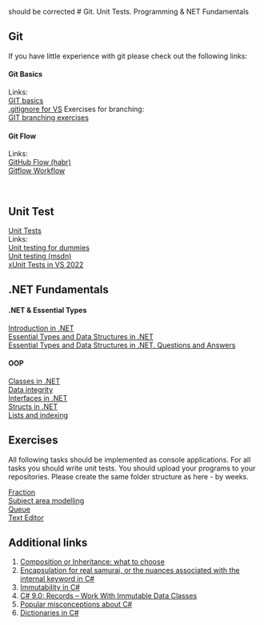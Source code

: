 should be corrected # Git. Unit Tests. Programming & NET Fundamentals

## Git

If you have little experience with git please check out the following links:
#### Git Basics
Links:  
[GIT basics](https://www.freecodecamp.org/news/learn-the-basics-of-git-in-under-10-minutes-da548267cc91/)  
[.gitignore for VS](https://github.com/github/gitignore/blob/main/VisualStudio.gitignore)
Exercises for branching:  
[GIT branching exercises](https://learngitbranching.js.org/)

#### Git Flow
Links:  
[GitHub Flow (habr)](https://habr.com/ru/post/346066/)  
[Gitflow Workflow](https://www.atlassian.com/git/tutorials/comparing-workflows/gitflow-workflow)  

<br/> 

## Unit Test
[Unit Tests](Unit%20Tests.pdf)  
Links:  
[Unit testing for dummies](https://habr.com/ru/post/169381/)  
[Unit testing (msdn)](https://docs.microsoft.com/en-us/dotnet/core/testing/)  
[xUnit Tests in VS 2022](https://www.c-sharpcorner.com/article/how-to-create-xunit-test-in-visual-studio-2022/)
<br/> 

## .NET Fundamentals

#### .NET & Essential Types 
[Introduction in .NET](NET_Intro.pdf)  
[Essential Types and Data Structures in .NET](Essential%20Types%20and%20Data%20Structures%20in%20.NET.pdf)  
[Essential Types and Data Structures in .NET. Questions and Answers](Essential%20Types%20QnA.pdf)
  
#### OOP
[Classes in .NET](https://ulearn.me/course/basicprogramming/9eb68528-17cb-4d7f-99f3-40210a8f6cef)  
[Data integrity](https://ulearn.me/course/basicprogramming/Tselostnost_dannykh_f177f3c4-c0f8-4759-9d41-2cdb7f22ca15)  
[Interfaces in .NET](https://ulearn.me/course/basicprogramming/Interfeysy_3df89dfb-7f0f-4123-82ac-364c3a426396)  
[Structs in .NET](https://ulearn.me/course/basicprogramming/2f0b0caa-ce22-4068-93bb-e5c1a0f8a2a4)  
[Lists and indexing](https://ulearn.me/Course/BasicProgramming2/Listy_i_indeksatsiya_ff0b5f9b-eb8c-432d-8bab-4bfa9718469a)

## Exercises
All following tasks should be implemented as console applications. For all tasks you should write unit tests. You should upload your programs to your repositories. Please create the same folder structure as here - by weeks. 

[Fraction](Fraction.md)  
[Subject area modelling](OOP.md)  
[Queue](Queue.md)  
[Text Editor](Text%20Editor.md)

## Additional links
1. [Composition or Inheritance: what to choose](https://habr.com/ru/post/325478/)
2. [Encapsulation for real samurai, or the nuances associated with the internal keyword in C#](https://habr.com/ru/post/445804/)
3. [Immutability in C#](https://www.codemag.com/Article/1905041/Immutability-in-C)
4. [C# 9.0: Records – Work With Immutable Data Classes](https://www.thomasclaudiushuber.com/2020/09/01/c-9-0-records-work-with-immutable-data-classes/)
5. [Popular misconceptions about C# ](https://habr.com/ru/post/541786/)
6. [Dictionaries in C# ](https://bool.dev/blog/detail/dictionary-v-csharp)